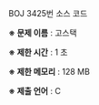 BOJ 3425번 소스 코드

<b>※ 문제 이름</b> : 고스택

<b>※ 제한 시간</b> : 1 초

<b>※ 제한 메모리</b> : 128 MB

<b>※ 제출 언어</b> : C

